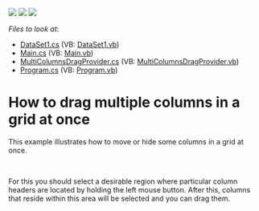 <!-- default badges list -->
![](https://img.shields.io/endpoint?url=https://codecentral.devexpress.com/api/v1/VersionRange/128627926/17.2.3%2B)
[![](https://img.shields.io/badge/Open_in_DevExpress_Support_Center-FF7200?style=flat-square&logo=DevExpress&logoColor=white)](https://supportcenter.devexpress.com/ticket/details/E3385)
[![](https://img.shields.io/badge/📖_How_to_use_DevExpress_Examples-e9f6fc?style=flat-square)](https://docs.devexpress.com/GeneralInformation/403183)
<!-- default badges end -->
<!-- default file list -->
*Files to look at*:

* [DataSet1.cs](./CS/WindowsApplication3/DataSet1.cs) (VB: [DataSet1.vb](./VB/WindowsApplication3/DataSet1.vb))
* [Main.cs](./CS/WindowsApplication3/Main.cs) (VB: [Main.vb](./VB/WindowsApplication3/Main.vb))
* [MultiColumnsDragProvider.cs](./CS/WindowsApplication3/MultiColumnsDragProvider.cs) (VB: [MultiColumnsDragProvider.vb](./VB/WindowsApplication3/MultiColumnsDragProvider.vb))
* [Program.cs](./CS/WindowsApplication3/Program.cs) (VB: [Program.vb](./VB/WindowsApplication3/Program.vb))
<!-- default file list end -->
# How to drag multiple columns in a grid at once


<p>This example illustrates how to move or hide some columns in a grid at once. </p><br />
<p>For this you should select a desirable region where particular column headers are located by holding the left mouse button. After this, columns that reside within this area will be selected and you can drag them.</p>

<br/>


